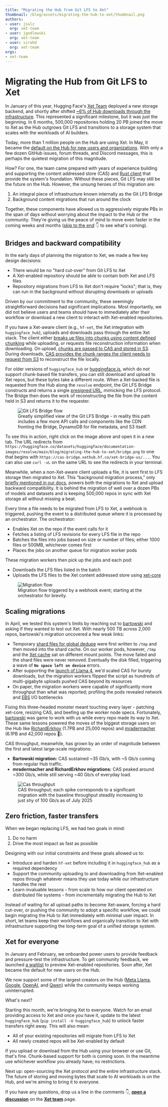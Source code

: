 ```yaml
---
title: "Migrating the Hub from Git LFS to Xet"
thumbnail: /blog/assets/migrating-the-hub-to-xet/thumbnail.png
authors:
- user: jsulz
  org: xet-team
- user: jgodlewski
  org: xet-team
- user: sirahd
  org: xet-team
orgs:
- xet-team
---
```

# Migrating the Hub from Git LFS to Xet

In January of this year, Hugging Face's [Xet Team](https://huggingface.co/xet-team) deployed a new storage backend, and shortly after shifted [~6% of Hub downloads through the infrastructure](https://huggingface.co/blog/xet-on-the-hub). This represented a significant milestone, but it was just the beginning. In 6 months, 500,000 repositories holding 20 PB joined the move to Xet as the Hub outgrows Git LFS and transitions to a storage system that scales with the workloads of AI builders. 

Today, more than 1 million people on the Hub are using Xet. In May, it became the [default on the Hub for new users and organizations](https://huggingface.co/changelog/xet-default-for-new-users). With only a few dozen GitHub issues, forum threads, and Discord messages, this is perhaps the quietest migration of this magnitude. 

How? For one, the team came prepared with years of experience building and supporting the content addressed store (CAS) and [Rust client](https://github.com/huggingface/xet-core) that provide the system's foundation. Without these pieces, Git LFS may still be the future on the Hub. However, the unsung heroes of this migration are:

1. An integral piece of infrastructure known internally as the Git LFS Bridge
2. Background content migrations that run around the clock

Together, these components have allowed us to aggressively migrate PBs in the span of days without worrying about the impact to the Hub or the community. They're giving us the peace of mind to move even faster in the coming weeks and months ([skip to the end](#xet-for-everyone) 👇 to see what's coming).

## Bridges and backward compatibility

In the early days of planning the migration to Xet, we made a few key design decisions: 
- There would be no "hard cut-over" from Git LFS to Xet
- A Xet-enabled repository should be able to contain both Xet and LFS files
- Repository migrations from LFS to Xet don't require "locks"; that is, they can run in the background without disrupting downloads or uploads

Driven by our commitment to the community, these seemingly straightforward decisions had significant implications. Most importantly, we did not believe users and teams should have to immediately alter their workflow or download a new client to interact with Xet-enabled repositories.

If you have a Xet-aware client (e.g., `hf-xet`, the Xet integration with `huggingface_hub`), uploads and downloads pass through the entire Xet stack. The client either [breaks up files into chunks using content defined chunking](https://huggingface.co/blog/from-files-to-chunks) while uploading, or requests file reconstruction information when downloading. On upload, [chunks are passed to CAS and stored in S3](https://huggingface.co/blog/rearchitecting-uploads-and-downloads). During downloads, [CAS provides the chunk ranges the client needs to request from S3](https://huggingface.co/blog/rearchitecting-uploads-and-downloads#a-custom-protocol-for-uploads-and-downloads) to reconstruct the file locally.

For older versions of `huggingface_hub` or [huggingface.js](https://github.com/huggingface/huggingface.js), which do not support chunk-based file transfers, you can still download and upload to Xet repos, but these bytes take a different route.  When a Xet-backed file is requested from the Hub along the `resolve` endpoint, the Git LFS Bridge constructs and returns a single [presigned URL](https://docs.aws.amazon.com/AmazonS3/latest/userguide/ShareObjectPreSignedURL.html), mimicking the LFS protocol. The Bridge then does the work of reconstructing the file from the content held in S3 and returns it to the requester.

<figure class="image text-center">
    <img src="https://huggingface.co/datasets/huggingface/documentation-images/resolve/main/blog/migrating-the-hub-to-xet/bridge.png" alt="Git LFS Bridge flow">
    <figcaption>Greatly simplified view of the Git LFS Bridge - in reality this path includes a few more API calls and components like the CDN fronting the Bridge, DynamoDB for file metadata, and S3 itself.</figcaption>
</figure>

To see this in action, right click on the image above and open it in a new tab. The URL redirects from
`https://huggingface.co/datasets/huggingface/documentation-images/resolve/main/blog/migrating-the-hub-to-xet/bridge.png` to one that begins with `https://cas-bridge.xethub.hf.co/xet-bridge-us/...`. You can also use `curl -vL` on the same URL to see the redirects in your terminal. 

Meanwhile, when a non-Xet-aware client uploads a file, it is sent first to LFS storage then migrated to Xet. This “background migration process,” only [briefly mentioned in our docs](https://huggingface.co/docs/hub/en/storage-backends#backward-compatibility-with-lfs), powers both the migrations to Xet and upload backward compatibility. It is behind the migration of well over a dozen PBs of models and datasets and is keeping 500,000 repos in sync with Xet storage all without missing a beat.

Every time a file needs to be migrated from LFS to Xet, a webhook is triggered, pushing the event to a distributed queue where it is processed by an orchestrator. The orchestrator:

- Enables Xet on the repo if the event calls for it
- Fetches a listing of LFS revisions for every LFS file in the repo
- Batches the files into jobs based on size or number of files; either 1000 files or 500MB, whichever comes first
- Places the jobs on another queue for migration worker pods

These migration workers then pick up the jobs and each pod:

- Downloads the LFS files listed in the batch
- Uploads the LFS files to the Xet content addressed store using [xet-core](https://github.com/huggingface/xet-core)

<figure class="image text-center">
    <img src="https://huggingface.co/datasets/huggingface/documentation-images/resolve/main/blog/migrating-the-hub-to-xet/flow.png" alt="Migration flow">
    <figcaption>Migration flow triggered by a webhook event; starting at the orchestrator for brevity.</figcaption>
</figure>

## Scaling migrations

In April, we tested this system's limits by reaching out to [bartowski](https://huggingface.co/bartowski) and asking if they wanted to test out Xet. With nearly 500 TB across 2,000 repos, bartowski's migration uncovered a few weak links: 

- Temporary [shard files for global dedupe](https://huggingface.co/blog/from-chunks-to-blocks#scaling-deduplication-with-aggregation) were first written to `/tmp` and then moved into the shard cache. On our worker pods, however, `/tmp` and the [Xet cache](https://huggingface.co/docs/huggingface_hub/guides/manage-cache#chunk-based-caching-xet) sat on different mount points. The move failed and the shard files were never removed. Eventually the disk filled, triggering a wave of **`No space left on device`** errors.
- After supporting the [launch of Llama 4](https://huggingface.co/blog/llama4-release), we'd scaled CAS for bursty downloads, but the migration workers flipped the script as hundreds of multi-gigabyte uploads pushed CAS beyond its resources
- On paper, the migration workers were capable of significantly more throughput than what was reported; profiling the pods revealed network and [EBS](https://aws.amazon.com/ebs/) I/O bottlenecks

Fixing this three-headed monster meant touching every layer - patching xet-core, resizing CAS, and beefing up the worker node specs. Fortunately, [bartowski](https://huggingface.co/bartowski) was game to work with us while every repo made its way to Xet. These same lessons powered the moves of the biggest storage users on the Hub like [RichardErkhov](https://huggingface.co/RichardErkhov) (1.7PB and 25,000 repos) and [mradermacher](https://huggingface.co/mradermacher) (6.1PB and 42,000 repos 🤯).

CAS throughput, meanwhile, has grown by an order of magnitude between the first and latest large-scale migrations:

- **Bartowski migration:** CAS sustained ~35 Gb/s, with ~5 Gb/s coming from regular Hub traffic.
- **mradermacher and RichardErkhov migrations:** CAS peaked around ~300 Gb/s, while still serving ~40 Gb/s of everyday load.

<figure class="image text-center">
    <img src="https://huggingface.co/datasets/huggingface/documentation-images/resolve/main/blog/migrating-the-hub-to-xet/grafana.png" alt="Cas throughput">
    <figcaption>CAS throughput; each spike corresponds to a significant migration with the baseline throughput steadily increasing to just shy of 100 Gb/s as of July 2025</figcaption>
</figure>

## Zero friction, faster transfers

When we began replacing LFS, we had two goals in mind:

1. Do no harm
2. Drive the most impact as fast as possible

Designing with our initial constraints and these goals allowed us to:

- Introduce and harden `hf-xet` before including it in `huggingface_hub` as a required dependency
- Support the community uploading to and downloading from Xet-enabled repos through whatever means they use today while our infrastructure handles the rest
- Learn invaluable lessons - from scale to how our client operated on distributed file systems - from incrementally migrating the Hub to Xet

Instead of waiting for all upload paths to become Xet-aware, forcing a hard cut-over, or pushing the community to adopt a specific workflow, we could begin migrating the Hub to Xet immediately with minimal user impact. In short, let teams keep their workflows and organically transition to Xet with infrastructure supporting the long-term goal of a unified storage system. 

## Xet for everyone

In January and February, we onboarded power users to provide feedback and pressure-test the infrastructure. To get community feedback, we launched [a waitlist](https://huggingface.co/join/xet) to preview Xet-enabled repositories. Soon after, Xet became the default for new users on the Hub.

We now support some of the largest creators on the Hub ([Meta Llama](https://huggingface.co/meta-llama), [Google](https://huggingface.co/google), [OpenAI](https://huggingface.co/openai), and [Qwen](https://huggingface.co/Qwen)) while the community keeps working uninterrupted.

What's next?

Starting this month, we're bringing Xet to everyone. Watch for an email providing access to Xet and once you have it, update to the latest `huggingface_hub` (`pip install -U huggingface_hub`) to unlock faster transfers right away. This will also mean: 

- All of your existing repositories will migrate from LFS to Xet
- All newly created repos will be Xet-enabled by default

If you upload or download from the Hub using your browser or use Git, that's fine. Chunk-based support for both is coming soon. In the meantime use whichever workflow you already have; no restrictions. 

Next up: open-sourcing the Xet protocol and the entire infrastructure stack. The future of storing and moving bytes that scale to AI workloads is on the Hub, and we're aiming to bring it to everyone.

If you have any questions, drop us a line in the comments 👇, [**open a discussion**](https://huggingface.co/spaces/xet-team/README/discussions/new) on the [**Xet team**](https://huggingface.co/xet-team) page.
